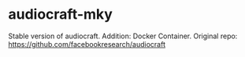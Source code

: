 # audiocraft-mky
Stable version of audiocraft. Addition: Docker Container. Original repo: https://github.com/facebookresearch/audiocraft
